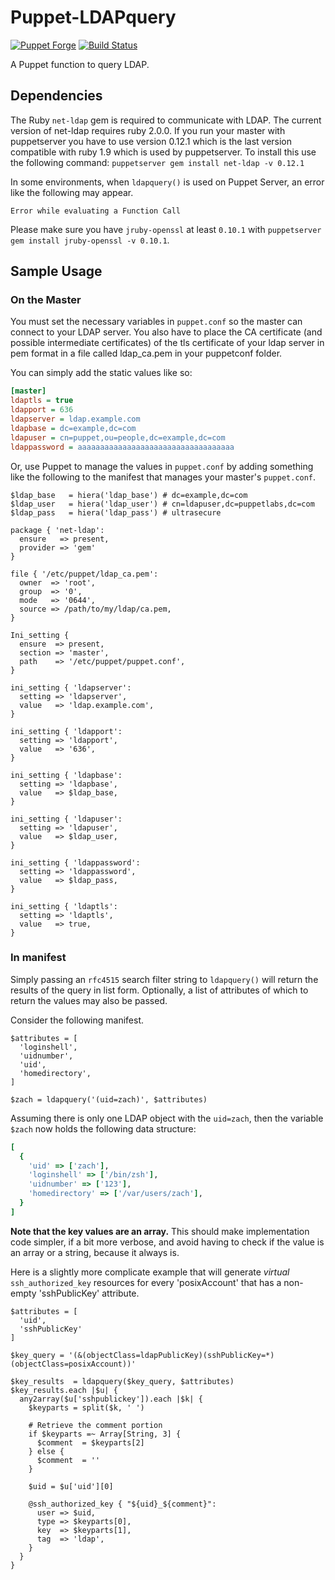 # Puppet-LDAPquery

[![Puppet Forge](https://img.shields.io/puppetforge/v/zleslie/ldapquery.svg)]() [![Build Status](https://travis-ci.org/xaque208/puppet-ldapquery.svg?branch=master)](https://travis-ci.org/xaque208/puppet-ldapquery)

A Puppet function to query LDAP.

## Dependencies

The Ruby `net-ldap` gem is required to communicate with LDAP. The current version of net-ldap requires ruby 2.0.0. If you run your master with puppetserver you have to use version 0.12.1 which is the last version compatible with ruby 1.9 which is used by puppetserver. To install this use the following command: `puppetserver gem install net-ldap -v 0.12.1`

In some environments, when `ldapquery()` is used on Puppet Server, an error
like the following may appear.

    Error while evaluating a Function Call

Please make sure you have `jruby-openssl` at least `0.10.1` with `puppetserver
gem install jruby-openssl -v 0.10.1`.

## Sample Usage

### On the Master


You must set the necessary variables in `puppet.conf` so the master can connect
to your LDAP server. You also have to place the CA certificate (and possible intermediate certificates) of the tls certificate of your ldap server in pem format in a file called ldap_ca.pem in your puppetconf folder.

You can simply add the static values like so:

```INI
[master]
ldaptls = true
ldapport = 636
ldapserver = ldap.example.com
ldapbase = dc=example,dc=com
ldapuser = cn=puppet,ou=people,dc=example,dc=com
ldappassword = aaaaaaaaaaaaaaaaaaaaaaaaaaaaaaaaaaa
```

Or, use Puppet to manage the values in `puppet.conf` by adding something like
the following to the manifest that manages your master's `puppet.conf`.

```Puppet
$ldap_base   = hiera('ldap_base') # dc=example,dc=com
$ldap_user   = hiera('ldap_user') # cn=ldapuser,dc=puppetlabs,dc=com
$ldap_pass   = hiera('ldap_pass') # ultrasecure

package { 'net-ldap':
  ensure   => present,
  provider => 'gem'
}

file { '/etc/puppet/ldap_ca.pem':
  owner  => 'root',
  group  => '0',
  mode   => '0644',
  source => /path/to/my/ldap/ca.pem,
}

Ini_setting {
  ensure  => present,
  section => 'master',
  path    => '/etc/puppet/puppet.conf',
}

ini_setting { 'ldapserver':
  setting => 'ldapserver',
  value   => 'ldap.example.com',
}

ini_setting { 'ldapport':
  setting => 'ldapport',
  value   => '636',
}

ini_setting { 'ldapbase':
  setting => 'ldapbase',
  value   => $ldap_base,
}

ini_setting { 'ldapuser':
  setting => 'ldapuser',
  value   => $ldap_user,
}

ini_setting { 'ldappassword':
  setting => 'ldappassword',
  value   => $ldap_pass,
}

ini_setting { 'ldaptls':
  setting => 'ldaptls',
  value   => true,
}
```


### In manifest

Simply passing an `rfc4515` search filter string to `ldapquery()` will return
the results of the query in list form.  Optionally, a list of attributes of
which to return the values may also be passed.

Consider the following manifest.

```Puppet
$attributes = [
  'loginshell',
  'uidnumber',
  'uid',
  'homedirectory',
]

$zach = ldapquery('(uid=zach)', $attributes)
```

Assuming there is only one LDAP object with the `uid=zach`, then the variable
`$zach` now holds the following data structure:

```Ruby
[
  {
    'uid' => ['zach'],
    'loginshell' => ['/bin/zsh'],
    'uidnumber' => ['123'],
    'homedirectory' => ['/var/users/zach'],
  }
]
```

**Note that the key values are an array.**  This should make implementation code simpler, if a bit more verbose, and avoid having to check if the value is an array or a string, because it always is.

Here is a slightly more complicate example that will generate *virtual*
`ssh_authorized_key` resources for every 'posixAccount' that has a non-empty
'sshPublicKey' attribute.

```Puppet
$attributes = [
  'uid',
  'sshPublicKey'
]

$key_query = '(&(objectClass=ldapPublicKey)(sshPublicKey=*)(objectClass=posixAccount))'

$key_results  = ldapquery($key_query, $attributes)
$key_results.each |$u| {
  any2array($u['sshpublickey']).each |$k| {
    $keyparts = split($k, ' ')

    # Retrieve the comment portion
    if $keyparts =~ Array[String, 3] {
      $comment  = $keyparts[2]
    } else {
      $comment  = ''
    }

    $uid = $u['uid'][0]

    @ssh_authorized_key { "${uid}_${comment}":
      user => $uid,
      type => $keyparts[0],
      key  => $keyparts[1],
      tag  => 'ldap',
    }
  }
}
```
